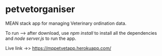# petvetorganiser

MEAN stack app for managing Veterinary ordination data.

To run --> after download, use <i>npm install</i> to install all the dependencies and <i> node server.js </i> to run the app.

Live link ->> https://mppetvetapp.herokuapp.com/
